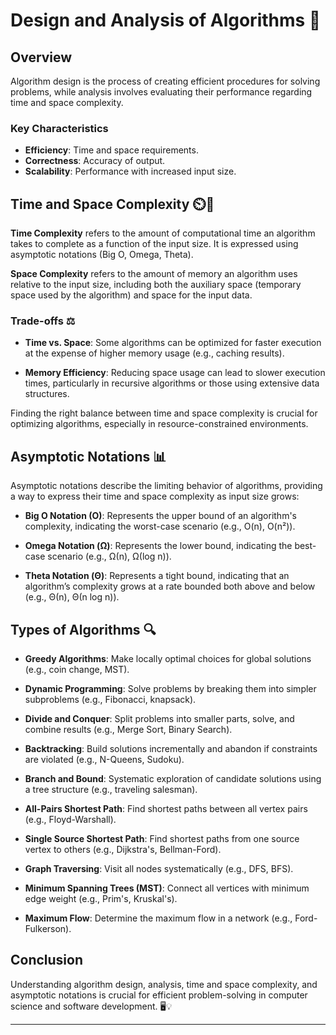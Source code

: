 # Design and Analysis of Algorithms 🧠

## Overview

Algorithm design is the process of creating efficient procedures for solving problems, while analysis involves evaluating their performance regarding time and space complexity.

### Key Characteristics

- **Efficiency**: Time and space requirements.
- **Correctness**: Accuracy of output.
- **Scalability**: Performance with increased input size.

## Time and Space Complexity ⏲️📏

**Time Complexity** refers to the amount of computational time an algorithm takes to complete as a function of the input size. It is expressed using asymptotic notations (Big O, Omega, Theta).

**Space Complexity** refers to the amount of memory an algorithm uses relative to the input size, including both the auxiliary space (temporary space used by the algorithm) and space for the input data.

### Trade-offs ⚖️

- **Time vs. Space**: Some algorithms can be optimized for faster execution at the expense of higher memory usage (e.g., caching results).
  
- **Memory Efficiency**: Reducing space usage can lead to slower execution times, particularly in recursive algorithms or those using extensive data structures.

Finding the right balance between time and space complexity is crucial for optimizing algorithms, especially in resource-constrained environments.

## Asymptotic Notations 📊

Asymptotic notations describe the limiting behavior of algorithms, providing a way to express their time and space complexity as input size grows:

- **Big O Notation (O)**: Represents the upper bound of an algorithm's complexity, indicating the worst-case scenario (e.g., O(n), O(n²)).
  
- **Omega Notation (Ω)**: Represents the lower bound, indicating the best-case scenario (e.g., Ω(n), Ω(log n)).
  
- **Theta Notation (Θ)**: Represents a tight bound, indicating that an algorithm’s complexity grows at a rate bounded both above and below (e.g., Θ(n), Θ(n log n)).

## Types of Algorithms 🔍

- **Greedy Algorithms**: Make locally optimal choices for global solutions (e.g., coin change, MST).

- **Dynamic Programming**: Solve problems by breaking them into simpler subproblems (e.g., Fibonacci, knapsack).

- **Divide and Conquer**: Split problems into smaller parts, solve, and combine results (e.g., Merge Sort, Binary Search).

- **Backtracking**: Build solutions incrementally and abandon if constraints are violated (e.g., N-Queens, Sudoku).

- **Branch and Bound**: Systematic exploration of candidate solutions using a tree structure (e.g., traveling salesman).

- **All-Pairs Shortest Path**: Find shortest paths between all vertex pairs (e.g., Floyd-Warshall).

- **Single Source Shortest Path**: Find shortest paths from one source vertex to others (e.g., Dijkstra's, Bellman-Ford).

- **Graph Traversing**: Visit all nodes systematically (e.g., DFS, BFS).

- **Minimum Spanning Trees (MST)**: Connect all vertices with minimum edge weight (e.g., Prim's, Kruskal's).

- **Maximum Flow**: Determine the maximum flow in a network (e.g., Ford-Fulkerson).

## Conclusion 

Understanding algorithm design, analysis, time and space complexity, and asymptotic notations is crucial for efficient problem-solving in computer science and software development. 🖥️💡

--- 
